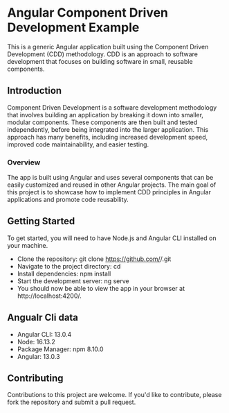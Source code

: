 # Angular Component Driven Development Example

This is a generic Angular application built using the Component Driven Development (CDD) methodology. CDD is an approach to software development that focuses on building software in small, reusable components.

## Introduction

Component Driven Development is a software development methodology that involves building an application by breaking it down into smaller, modular components. These components are then built and tested independently, before being integrated into the larger application. This approach has many benefits, including increased development speed, improved code maintainability, and easier testing.
### Overview
The app is built using Angular and uses several components that can be easily customized and reused in other Angular projects. The main goal of this project is to showcase how to implement CDD principles in Angular applications and promote code reusability.


##  Getting Started
To get started, you will need to have Node.js and Angular CLI installed on your machine.

- Clone the repository: git clone https://github.com/<username>/<repository>.git
- Navigate to the project directory: cd <repository> 
- Install dependencies: npm install
- Start the development server: ng serve
- You should now be able to view the app in your browser at http://localhost:4200/.

## Angualr Cli data 

- Angular CLI: 13.0.4
- Node: 16.13.2
- Package Manager: npm 8.10.0
- Angular: 13.0.3


## Contributing
Contributions to this project are welcome. If you'd like to contribute, please fork the repository and submit a pull request.

